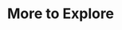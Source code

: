 ---
ee_id: '4349'
site: '1'
type: '2'
url: 2016-052-more-to-explore
title: More to Explore
year: '2016'
display_year: '2016'
medium: Jpeg, ad copy, online content discovery platform, promoted content ad buy
  platform
dims: Dimensions variable
pitch: "​Outbrain ad campaign 4 exhibition.&nbsp;"
ps:
live_url:
related:
youtube:
related_code:
imgs: More-to-Explore-2016-052-database-ih-4.jpg,More-to-Explore-2016-052-database-ih-5.jpg,More-to-Explore-2016-052-database-ih-6.jpg,More-to-Explore-2016-052-database-ih-7.jpg,More-to-Explore-2016-052-database-ih-8.jpg,More-to-Explore-2016-052-database-ih-10.jpg,More-to-Explore-2016-052-database-ih-9.jpg,More-to-Explore-2016-052-database-ih-11.jpg,more-to-explore-2016-052-detail-database.jpg,More-to-Explore-2016-052-database-ih-13.jpg,Untitled-Web-ad-piece-2016-052-database-ih-12.jpg
subheading:
download:
add_credit:
commission:
layout: things-i-made
---